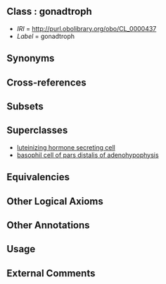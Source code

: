 
## Class : gonadtroph

 * *IRI* = http://purl.obolibrary.org/obo/CL_0000437
 * *Label* = gonadtroph

## Synonyms


## Cross-references


## Subsets


## Superclasses

 * [luteinizing hormone secreting cell](../../CL/38/CL_0000438.md)
 * [basophil cell of pars distalis of adenohypophysis](../../CL/39/CL_0000639.md)

## Equivalencies


## Other Logical Axioms


## Other Annotations


## Usage


## External Comments

